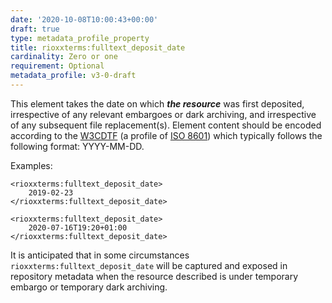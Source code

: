 ```yaml
---
date: '2020-10-08T10:00:43+00:00'
draft: true
type: metadata_profile_property
title: rioxxterms:fulltext_deposit_date
cardinality: Zero or one
requirement: Optional
metadata_profile: v3-0-draft
---
```

This element takes the date on which ***the resource*** was first deposited, irrespective of any relevant embargoes or dark archiving, and irrespective of any subsequent file replacement(s). Element content should be encoded according to the [W3CDTF](https://www.w3.org/TR/NOTE-datetime) (a profile of [ISO 8601](https://www.iso.org/standard/40874.html)) which typically follows the following format: YYYY-MM-DD.

Examples:

    <rioxxterms:fulltext_deposit_date>
        2019-02-23
    </rioxxterms:fulltext_deposit_date>
    
    <rioxxterms:fulltext_deposit_date>
        2020-07-16T19:20+01:00
    </rioxxterms:fulltext_deposit_date>

It is anticipated that in some circumstances `rioxxterms:fulltext_deposit_date` will be captured and exposed in repository metadata when the resource described is under temporary embargo or temporary dark archiving. 

